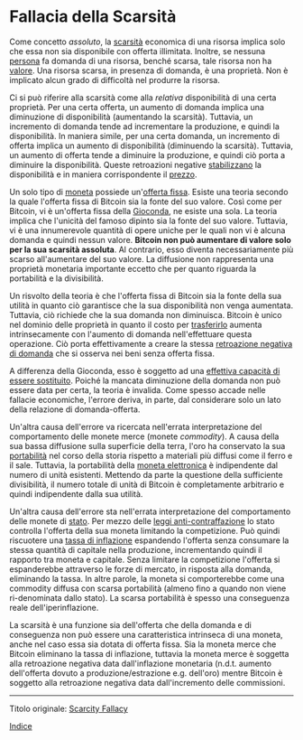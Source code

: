# Fallacia della Scarsità



Come concetto _assoluto_, la [scarsità](https://en.wikipedia.org/wiki/Scarcity) economica di una risorsa implica solo che essa non sia disponibile con offerta illimitata. Inoltre, se nessuna [persona](ch101-glossary.md#persona) fa domanda di una risorsa, benché scarsa, tale risorsa non ha [valore](ch101-glossary.md#valore). Una risorsa scarsa, in presenza di domanda, è una proprietà. Non è implicato alcun grado di difficoltà nel produrre la risorsa.

Ci si può riferire alla scarsità come alla _relativa_ disponibilità di una certa proprietà. Per una certa offerta, un aumento di domanda implica una diminuzione di disponibilità (aumentando la scarsità). Tuttavia, un incremento di domanda tende ad incrementare la produzione, e quindi la disponibilità. In maniera simile, per una certa domanda, un incremento di offerta implica un aumento di disponibilità (diminuendo la scarsità). Tuttavia, un aumento di offerta tende a diminuire la produzione, e quindi ciò porta a diminuire la disponibilità. Queste retroazioni negative [stabilizzano](ch030-stability-property.md) la disponibilità e in maniera corrispondente il [prezzo](ch101-glossary.md#prezzo).  

Un solo tipo di [moneta](ch101-glossary.md#moneta) possiede un'[offerta fissa](ch013-inflation-principle.md). Esiste una teoria secondo la quale l'offerta fissa di Bitcoin sia la fonte del suo valore. Così come per Bitcoin, vi è un'offerta fissa della [Gioconda](https://it.wikipedia.org/wiki/Gioconda), ne esiste una sola. La teoria implica che l'unicità del famoso dipinto sia la fonte del suo valore. Tuttavia, vi è una innumerevole quantità di opere uniche per le quali non vi è alcuna domanda e quindi nessun valore. **Bitcoin non può aumentare di valore solo per la sua scarsità assoluta**. Al contrario, esso diventa necessariamente più scarso all'aumentare del suo valore. La diffusione non rappresenta una proprietà monetaria importante eccetto che per quanto riguarda la portabilità e la divisibilità.

Un risvolto della teoria è che l'offerta fissa di Bitcoin sia la fonte della sua utilità in quanto ciò garantisce che la sua disponibilità non venga aumentata. Tuttavia, ciò richiede che la sua domanda non diminuisca. Bitcoin è unico nel dominio delle proprietà in quanto il costo per [trasferirlo](ch101-glossary.md#scambio-di-unità) aumenta intrinsecamente con l'aumento di domanda nell'effettuare questa operazione. Ciò porta effettivamente a creare la stessa [retroazione negativa di domanda](ch030-stability-property.md) che si osserva nei beni senza offerta fissa.

A differenza della Gioconda, esso è soggetto ad una [effettiva capacità di essere sostituito](ch026-substitution-principle.md). Poiché la mancata diminuzione della domanda non può essere data per certa, la teoria è invalida. Come spesso accade nelle fallacie economiche, l'errore deriva, in parte, dal considerare solo un lato della relazione di domanda-offerta.

Un'altra causa dell'errore va ricercata nell'errata interpretazione del comportamento delle monete merce (monete _commodity_). A causa della sua bassa diffusione sulla superficie della terra, l'oro ha conservato la sua [portabilità](https://en.m.wikipedia.org/wiki/Money#Properties) nel corso della storia rispetto a materiali più diffusi come il ferro e il sale. Tuttavia, la portabilità della [moneta elettronica](ch005-money-taxonomy.md) è indipendente dal numero di unità esistenti. Mettendo da parte la questione della sufficiente divisibilità, il numero totale di unità di Bitcoin è completamente arbitrario e quindi indipendente dalla sua utilità.

Un'altra causa dell'errore sta nell'errata interpretazione del comportamento delle monete di [stato](ch101-glossary.md#stato). Per mezzo delle [leggi anti-contraffazione](https://en.wikipedia.org/wiki/Counterfeit_money) lo stato controlla l'offerta della sua moneta limitando la competizione. Può quindi riscuotere una [tassa di inflazione](https://it.wikipedia.org/wiki/Signoraggio) espandendo l'offerta senza consumare la stessa quantità di capitale nella produzione, incrementando quindi il rapporto tra moneta e capitale. Senza limitare la competizione l'offerta si espanderebbe attraverso le forze di mercato, in risposta alla domanda, eliminando la tassa. In altre parole, la moneta si comporterebbe come una commodity diffusa con scarsa portabilità (almeno fino a quando non viene ri-denominata dallo stato). La scarsa portabilità è spesso una conseguenza reale dell'iperinflazione.

La scarsità è una funzione sia dell'offerta che della domanda e di conseguenza non può essere una caratteristica intrinseca di una moneta, anche nel caso essa sia dotata di offerta fissa. Sia la moneta merce che Bitcoin eliminano la tassa di inflazione, tuttavia la moneta merce è soggetta alla retroazione negativa data dall'inflazione monetaria (n.d.t. aumento dell'offerta dovuto a produzione/estrazione e.g. dell'oro) mentre Bitcoin è soggetto alla retroazione negativa data dall'incremento delle commissioni.

---

Titolo originale: [Scarcity Fallacy](https://github.com/libbitcoin/libbitcoin-system/wiki/Scarcity-Fallacy)

[Indice](/README.md)
